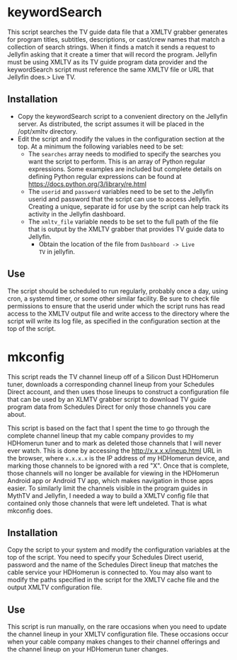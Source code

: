 # keywordSearch

This script searches the TV guide data file that a XMLTV grabber generates for program titles, subtitles,  descriptions, or cast/crew names that match a collection of search strings.  When it finds a match it sends a request to Jellyfin asking that it create a timer that will record the program.  Jellyfin must be using XMLTV as its TV guide program data provider and the keywordSearch script must reference the same XMLTV file or URL that Jellyfin does.> Live TV.

## Installation

* Copy the keywordSearch script to a convenient directory on the Jellyfin server.  As distributed, the script assumes it will be placed in the /opt/xmltv directory. 
* Edit the script and modify the values in the configuration section at the top.  At a minimum the following variables need to be set:
  * The <code>searches</code> array needs to modified to specify the searches you want the script to perform.  This is an array of Python regular expressions.  Some examples are included but complete details on defining Python regular expressions can be found at https://docs.python.org/3/library/re.html
  * The <code>userid</code> and <code>password</code> variables need to be set to the Jellyfin userid and password that the script can use to access Jellyfin.  Creating a unique, separate id for use by the script can help track its activity in the Jellyfin dashboard.
  * The <code>xmltv_file</code> variable needs to be set to the full path of the file that is output by the XMLTV grabber that provides TV guide data to Jellyfin.
    * Obtain the location of the file from <code>Dashboard -> Live TV</code> in jellyfin.

## Use

The script should be scheduled to run regularly, probably once a day, using cron, a systemd timer, or some other similar facility.  Be sure to check file permissions to ensure that the userid under which the script runs has read access to the XMLTV output file and write access to the directory where the script will write its log file, as specified in the configuration section at the top of the script.

# mkconfig

This script reads the TV channel lineup off of a Silicon Dust HDHomerun tuner, downloads a corresponding channel lineup from your Schedules Direct account, and then uses those lineups to construct a configuration file that can be used by an XLMTV grabber script to download TV guide program data from Schedules Direct for only those channels you care about.

This script is based on the fact that I spent the time to go through the complete channel lineup that my cable company provides to my HDHomerun tuner and to mark as deleted those channels that I will never ever watch.  This is done by accessing the http://x.x.x.x/ineup.html URL in the browser, where <code>x.x.x.x</code> is the IP address of my HDHomerun device, and marking those channels to be ignored with a red "X".  Once that is complete, those channels will no longer be available for viewing in the HDHomerun Android app or Android TV app, which makes navigation in those apps easier.  To similarly limit the channels visible in the program guides in MythTV and Jellyfin, I needed a way to build a XMLTV config file that contained only those channels that were left undeleted.  That is what mkconfig does.

## Installation

Copy the script to your system and modify the configuration variables at the top of the script.  You need to specify your Schedules Direct userid, password and the name of the Schedules Direct lineup that matches the cable service your HDHomerun is connected to.  You may also want to modify the paths specified in the script for the XMLTV cache file and the output XMLTV configuration  file.

## Use

This script is run manually, on the rare occasions when you need to update the channel lineup in your XMLTV configuration file.  These occasions occur when your cable company makes changes to their channel offerings and the channel lineup on your HDHomerun tuner changes.
